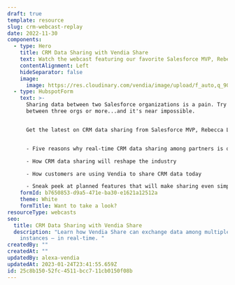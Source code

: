 ```yaml
---
draft: true
template: resource
slug: crm-webcast-replay
date: 2022-11-30
components:
  - type: Hero
    title: CRM Data Sharing with Vendia Share
    text: Watch the webcast featuring our favorite Salesforce MVP, Rebecca Lammers
    contentAlignment: Left
    hideSeparator: false
    image:
      image: https://res.cloudinary.com/vendia/image/upload/f_auto,q_90/v1674599463/Website/Iso/CRM_uo10ew.png
  - type: HubspotForm
    text: >-
      Sharing data between two Salesforce organizations is a pain. Try to share
      between three orgs or more...and it's near impossible.


      Get the latest on CRM data sharing from Salesforce MVP, Rebecca Lammers at Slalom and James Gimourginas, Vendia's Director of Solutions Architecture. You'll learn how the Vendia Share platform can share data across Salesforce orgs and keep a ledgered, single source of truth for all partners in the data ecosystem. Plus...


      - Five reasons why real-time CRM data sharing among partners is often (prohibitively) complex

      - How CRM data sharing will reshape the industry

      - How customers are using Vendia to share CRM data today

      - Sneak peek at planned features that will make sharing even simpler
    formId: b7650853-d9a5-471e-ba30-e1621a12512a
    theme: White
    formTitle: Want to take a look?
resourceType: webcasts
seo:
  title: CRM Data Sharing with Vendia Share
  description: "Learn how Vendia Share can exchange data among multiple Salesforce
    instances — in real-time. "
createdBy: ""
createdAt: ""
updatedBy: alexa-vendia
updatedAt: 2023-01-24T23:41:55.659Z
id: 25c8b150-52fc-4511-bcc7-11cb0150f08b
---
```

